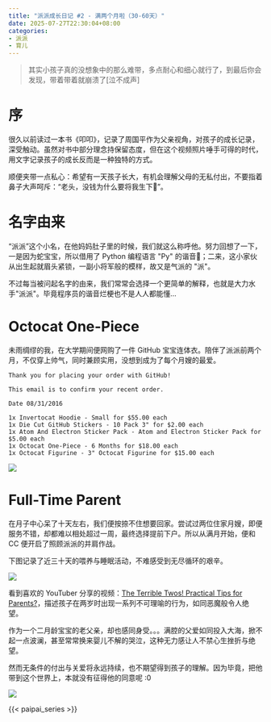 ```yaml
---
title: "派派成长日记 #2 - 满两个月啦（30-60天）"
date: 2025-07-27T22:30:04+08:00
categories:
- 派派
- 育儿
---
```


> 其实小孩子真的没想象中的那么难带，多点耐心和细心就行了，到最后你会发现，带着带着就崩溃了[泣不成声]

# 序
很久以前读过一本书《叩叩》，记录了周国平作为父亲视角，对孩子的成长记录，深受触动。虽然对书中部分理念持保留态度，但在这个视频照片唾手可得的时代，用文字记录孩子的成长反而是一种独特的方式。

顺便夹带一点私心：希望有一天孩子长大，有机会理解父母的无私付出，不要指着鼻子大声呵斥：“老头，没钱为什么要将我生下🤑”。

# 名字由来
“派派”这个小名，在他妈妈肚子里的时候，我们就这么称呼他。努力回想了一下，一是因为蛇宝宝，所以借用了 Python 编程语言 "Py" 的谐音🐍；二来，这小家伙从出生起就眉头紧锁，一副小将军般的模样，故又是气派的 "派"。

不过每当被问起名字的由来，我们常常会选择一个更简单的解释，也就是大力水手"派派"。毕竟程序员的谐音烂梗也不是人人都能懂...

# Octocat One-Piece
未雨绸缪的我，在大学期间便网购了一件 GitHub 宝宝连体衣。陪伴了派派前两个月，不仅穿上帅气，同时兼顾实用，没想到成为了每个月嫂的最爱。
```
Thank you for placing your order with GitHub!

This email is to confirm your recent order.

Date 08/31/2016

1x Invertocat Hoodie - Small for $55.00 each
1x Die Cut GitHub Stickers - 10 Pack 3" for $2.00 each
1x Atom And Electron Sticker Pack - Atom and Electron Sticker Pack for $5.00 each
1x Octocat One-Piece - 6 Months for $18.00 each
1x Octocat Figurine - 3" Octocat Figurine for $15.00 each
```

![](/images/blog/global/17586916285366.jpg)

# Full-Time Parent
在月子中心呆了十天左右，我们便按捺不住想要回家。尝试过两位住家月嫂，即便服务不错，却都难以相处超过一周，最终选择提前下户。所以从满月开始，便和 CC 便开启了照顾派派的并肩作战。

下图记录了近三十天的喂养与睡眠活动，不难感受到无尽循环的艰辛。

![](/images/blog/global/17536298009812.jpg)


看到喜欢的 YouTuber 分享的视频：[The Terrible Twos! Practical Tips for Parents?](https://www.youtube.com/watch?v=y381d6uytb8)，描述孩子在两岁时出现一系列不可理喻的行为，如同恶魔般令人绝望。

作为一个二月龄宝宝的老父亲，却也感同身受。。。满腔的父爱如同投入大海，掀不起一点波澜，甚至常常换来婴儿不解的哭泣，这种无力感让人不禁心生挫折与绝望。

然而无条件的付出与关爱将永远持续，也不期望得到孩子的理解。因为毕竟，把他带到这个世界上，本就没有征得他的同意呢 :0

![](/images/blog/global/17584659151232.jpg)


{{< paipai_series >}}